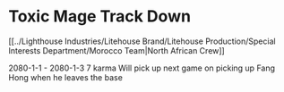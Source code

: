 # Toxic Mage Track Down
[[../Lighthouse Industries/Litehouse Brand/Litehouse Production/Special Interests Department/Morocco Team|North African Crew]]

2080-1-1 - 2080-1-3
7 karma
Will pick up next game on picking up Fang Hong when he leaves the base